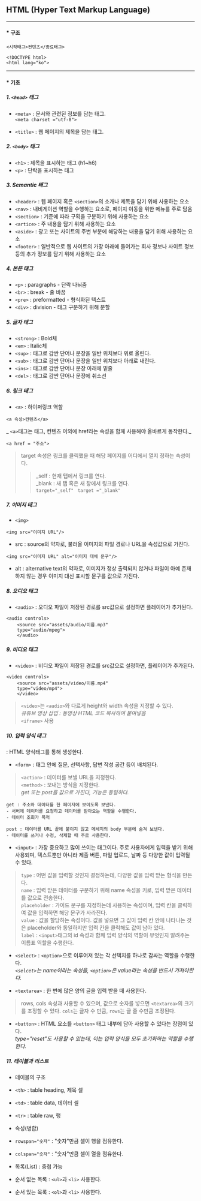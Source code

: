 ## HTML (Hyper Text Markup Language)  
  
  ***
  
  
#### * 구조  
  
  
```
<시작태그>컨텐츠</종료태그>
```  
  
```<!DOCTYPE html>```  
```<html lang="ko">```  

***
   
#### * 기초  

  
##### 1. ```<head>``` 태그
* ```<meta>``` : 문서와 관련된 정보를 담는 태그.  
```<meta charset ="utf-8">```

* ```<title>``` : 웹 페이지의 제목을 담는 태그.  
  
  
##### 2. ```<body>``` 태그
* ```<h1>``` : 제목을 표시하는 태그 (h1~h6)  
* ```<p>``` : 단락을 표시하는 태그  
  
   
##### 3. Semantic 태그
* ```<header>``` : 웹 페이지 혹은 ```<section>```의 소개나 제목을 담기 위해 사용하는 요소  
* ```<nav>``` : 내비게이션 역할을 수행하는 요소로, 페이지 이동을 위한 메뉴를 주로 담음  
* ```<section>``` : 기준에 따라 구획을 구분하기 위해 사용하는 요소  
* ```<artice>``` : 주 내용을 담기 위해 사용하는 요소  
* ```<aside>``` : 광고 또는 사이트의 주변 부분에 해당하는 내용을 담기 위해 사용하는 요소  
* ```<footer>``` : 일반적으로 웹 사이트의 가장 아래에 들어가는 회사 정보나 사이트 정보 등의 추가 정보를 담기 위해 사용하는 요소  
   
     
##### 4. 본문 태그
* ```<p>``` : paragraphs - 단락 나눠줌  
* ```<br>``` : break - 줄 바꿈  
* ```<pre>``` : preformatted - 형식화된 텍스트  
* ```<div>``` : division - 태그 구분하기 위해 분할  
  
   
##### 5. 글자 태그  
* ```<strong>``` : Bold체  
* ```<em>``` : Italic체  
* ```<sup>``` : 태그로 감싼 단어나 문장을 일반 위치보다 위로 올린다.  
* ```<sub>``` : 태그로 감싼 단어나 문장을 일반 위치보다 아래로 내린다.  
* ```<ins>``` : 태그로 감싼 단어나 문장 아래에 밑줄  
* ```<del>``` : 태그로 감싼 단어나 문장에 취소선  
  
    
##### 6. 링크 태그  
* ```<a>``` : 하이퍼링크 역할  
```
<a 속성>컨텐츠</a>
``` 
_ ```<a>```태그는 태그, 컨텐츠 이외에 href라는 속성을 함께 사용해야 올바르게 동작한다._

```<a href = "주소">```
> target 속성은 링크를 클릭했을 때 해당 페이지를 어디에서 열지 정하는 속성이다.  
>   > _self : 현재 탭에서 링크를 연다.  
>   > _blank : 새 탭 혹은 새 창에서 링크를 연다.  
>   > ``` target="_self" ``` 
>   > ``` target ="_blank"```
  
  
##### 7. 이미지 태그  
* ```<img>```
```
<img src="이미지 URL"/>
```  
+ src : source의 약자로, 불러올 이미지의 파일 경로나 URL을 속성값으로 가진다.  
```
<img src="이미지 URL" alt="이미지 대체 문구"/>
```
+ alt : alternative text의 약자로, 이미지가 정상 출력되지 않거나 파일이 아예 존재하지 않는 경우 이미지 대신 표시할 문구를 값으로 가진다.  
  
    
##### 8. 오디오 태그  
* ```<audio>``` : 오디오 파일이 저장된 경로를 src값으로 설정하면 플레이어가 추가된다.  
```
<audio controls>
    <source src="assets/audio/이름.mp3"
    type="audio/mpeg">
    </audio>
``` 
  
##### 9. 비디오 태그  
* ```<video>``` : 비디오 파일이 저장된 경로를 src값으로 설정하면, 플레이어가 추가된다.  
```
<video controls>
    <source src="assets/video/이름.mp4"
    type="video/mp4">
    </video>
```  
> ```<video>```는 ```<audio>```와 다르게 height와 width 속성을 지정할 수 있다.  
_유튜브 영상 삽입 : 동영상 HTML 코드 복사하여 붙여넣음_    
> ```<iframe>``` 사용  
  
##### 10. 입력 양식 태그    
: HTML 양식태그를 통해 생성한다.  
* ```<form>``` : 태그 안에 질문, 선택사항, 답변 작성 공간 등이 배치된다.  
> ```<action>``` : 데이터를 보낼 URL을 지정한다.  
> ```<method>``` : 보내는 방식을 지정한다.   
_get 또는 post를 값으로 가진다, 기능은 동일하다._  
```  
get : 주소와 데이터를 한 페이지에 보이도록 보낸다.  
- 서버에 데이터를 요청하고 데이터를 받아오는 역할을 수행한다.  
- 데이터 조회가 목적  
```
```
post : 데이터를 URL 끝에 붙이지 않고 메세지의 body 부분에 숨겨 보낸다. 
- 데이터를 쓰거나 수정, 삭제할 때 주로 사용한다.  
```  
  
* ```<input>``` : 가장 중요하고 많이 쓰이는 태그이다. 주로 사용자에게 입력을 받기 위해 사용되며, 텍스트뿐만 아니라 제출 버튼, 파일 업로드, 날짜 등 다양한 값이 입력될 수 있다.  
>   ```type``` : 어떤 값을 입력할 것인지 결정하는데, 다양한 값을 입력 받는 형식을 만든다.  
>   ```name``` : 입력 받은 데이터를 구분하기 위해 name 속성을 키로, 입력 받은 데이터를 값으로 전송한다.   
>   ```placeholder``` : 가이드 문구를 지정하는데 사용하는 속성이며, 입력 칸을 클릭하여 값을 입력하면 해당 문구가 사라진다.  
>   ```value``` : 값을 할당하는 속성이다. 값을 넣으면 그 값이 입력 칸 안에 나타나는 것은 placeholder와 동일하지만 입력 칸을 클릭해도 값이 남아 있다.  
>   ```label``` : ```<input>```태그의 id 속성과 함께 입력 양식의 역할이 무엇인지 알려주는 이름표 역할을 수행한다.  
  
* ```<select>``` : ```<option>```으로 이루어져 있는 각 선택지를 하나로 감싸는 역할을 수행한다.   
_```<selcet>```는 name이라는 속성을, ```<option>```은 value라는 속성을 반드시 가져야한다._  
  
* ```<textarea>``` : 한 번에 많은 양의 글을 입력 받을 때 사용한다.   
>   rows, cols 속성과 사용할 수 있으며, 값으로 숫자를 넣으면 ```<textarea>```의 크기를 조정할 수 있다. ```cols```는 글자 수 만큼, ```rows```는 글 줄 수만큼 조정된다.  
  
* ```<button>``` : HTML 요소를 ```<button>``` 태그 내부에 담아 사용할 수 있다는 장점이 있다.  
_type="reset"도 사용할 수 있는데, 이는 입력 양식을 모두 초기화하는 역할을 수행한다._

##### 11. 테이블과 리스트  
* 테이블의 구조  
* ```<th>``` : table heading, 제목 셀  
* ```<td>``` : table data, 데이터 셀  
* ```<tr>``` : table raw, 행  
  
* 속성(병합)
* ```rowspan="숫자"``` : "숫자"만큼 셀이 행을 점유한다.
* ```colspan="숫자"``` : "숫자"만큼 셀이 열을 점유한다. 

* 목록(List) : 중첩 가능
* 순서 없는 목록 : ```<ul>```과 ```<li>``` 사용한다.  
* 순서 있는 목록 : ```<ol>```과 ```<li>``` 사용한다.  



  






